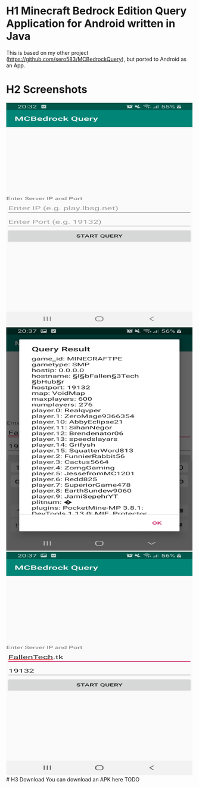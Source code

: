 # H1 Minecraft Bedrock Edition Query Application for Android written in Java
This is based on my other project (https://github.com/sero583/MCBedrockQuery), but ported to Android as an App.
# H2 Screenshots

<img src="https://github.com/sero583/MCBedrockQuery-Android/blob/master/images/screenshot_1.jpg" width="500" height="600"/>
<img src="https://github.com/sero583/MCBedrockQuery-Android/blob/master/images/screenshot_2.jpg" width="500" height="600"/>
<img src="https://github.com/sero583/MCBedrockQuery-Android/blob/master/images/screenshot_3.jpg" width="500" height="600"/>
# H3 Download
You can download an APK here TODO
